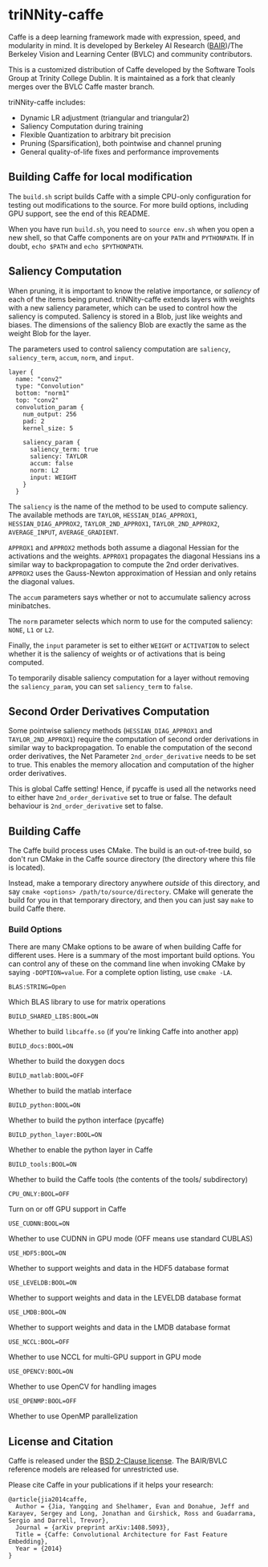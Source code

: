 # triNNity-caffe

Caffe is a deep learning framework made with expression, speed, and
modularity in mind. It is developed by Berkeley AI Research
([BAIR](http://bair.berkeley.edu))/The Berkeley Vision and Learning
Center (BVLC) and community contributors.

This is a customized distribution of Caffe developed by the Software
Tools Group at Trinity College Dublin. It is maintained as a fork that
cleanly merges over the BVLC Caffe master branch.

triNNity-caffe includes:

- Dynamic LR adjustment (triangular and triangular2)
- Saliency Computation during training
- Flexible Quantization to arbitrary bit precision
- Pruning (Sparsification), both pointwise and channel pruning
- General quality-of-life fixes and performance improvements

## Building Caffe for local modification

The `build.sh` script builds Caffe with a simple CPU-only configuration
for testing out modifications to the source. For more build options, 
including GPU support, see the end of this README.

When you have run `build.sh`, you need to `source env.sh` when you 
open a new shell, so that Caffe components are on your `PATH` and 
`PYTHONPATH`. If in doubt, `echo $PATH` and `echo $PYTHONPATH`.

## Saliency Computation

When pruning, it is important to know the relative importance, or
*saliency* of each of the items being pruned. triNNity-caffe extends
layers with weights with a new saliency parameter, which can be used to
control how the saliency is computed. Saliency is stored in a Blob,
just like weights and biases. The dimensions of the saliency Blob are
exactly the same as the weight Blob for the layer.

The parameters used to control saliency computation are `saliency`,
`saliency_term`, `accum`, `norm`, and `input`.

```
layer {
  name: "conv2"
  type: "Convolution"
  bottom: "norm1"
  top: "conv2"
  convolution_param {
    num_output: 256
    pad: 2
    kernel_size: 5

    saliency_param {
      saliency_term: true
      saliency: TAYLOR
      accum: false
      norm: L2
      input: WEIGHT
    }
  }
```

The `saliency` is the name of the method to be used to compute
saliency. The available methods are  `TAYLOR`,
`HESSIAN_DIAG_APPROX1`, `HESSIAN_DIAG_APPROX2`, `TAYLOR_2ND_APPROX1`,
`TAYLOR_2ND_APPROX2`, `AVERAGE_INPUT`, `AVERAGE_GRADIENT`.

`APPROX1` and `APPROX2` methods both assume a diagonal Hessian for the activations and the weights.  `APPROX1` propagates the diagonal Hessians ins a similar way to backpropagation to compute the 2nd order derivatives.  `APPROX2` uses the Gauss-Newton approximation of Hessian and only retains the diagonal values.

The `accum` parameters says whether or not to accumulate saliency
across minibatches.

The `norm` parameter selects which norm to use for the computed
saliency: `NONE`, `L1` or `L2`.

Finally, the `input` parameter is set to either `WEIGHT` or
`ACTIVATION` to select whether it is the saliency of weights or of
activations that is being computed.

To temporarily disable saliency computation for a layer without
removing the `saliency_param`, you can set `saliency_term` to `false`.

## Second Order Derivatives Computation

Some pointwise saliency methods (`HESSIAN_DIAG_APPROX1` and `TAYLOR_2ND_APPROX1`)
require the computation of second order derivations in similar way to
backpropagation.  To enable the computation of the second order derivatives,
the Net Parameter `2nd_order_derivative` needs to be set to true.  This enables
the memory allocation and computation of the higher order derivatives.

This is global Caffe setting! Hence, if pycaffe is used all the networks need
to either have `2nd_order_derivative` set to true or false.  The default
behaviour is `2nd_order_derivative` set to false.

## Building Caffe

The Caffe build process uses CMake. The build is an out-of-tree build,
so don't run CMake in the Caffe source directory (the directory where this
file is located).

Instead, make a temporary directory anywhere *outside* of this directory,
and say `cmake <options> /path/to/source/directory`. CMake will generate
the build for you in that temporary directory, and then you can just say
`make` to build Caffe there.

### Build Options

There are many CMake options to be aware of when building Caffe for different
uses. Here is a summary of the most important build options. You can control
any of these on the command line when invoking CMake by saying
`-DOPTION=value`. For a complete option listing, use `cmake -LA`.

`BLAS:STRING=Open`

Which BLAS library to use for matrix operations

`BUILD_SHARED_LIBS:BOOL=ON`

Whether to build `libcaffe.so` (if you're linking Caffe into another app)

`BUILD_docs:BOOL=ON`

Whether to build the doxygen docs

`BUILD_matlab:BOOL=OFF`

Whether to build the matlab interface

`BUILD_python:BOOL=ON`

Whether to build the python interface (pycaffe)

`BUILD_python_layer:BOOL=ON`

Whether to enable the python layer in Caffe

`BUILD_tools:BOOL=ON`

Whether to build the Caffe tools (the contents of the tools/ subdirectory)

`CPU_ONLY:BOOL=OFF`

Turn on or off GPU support in Caffe

`USE_CUDNN:BOOL=ON`

Whether to use CUDNN in GPU mode (OFF means use standard CUBLAS)

`USE_HDF5:BOOL=ON`

Whether to support weights and data in the HDF5 database format

`USE_LEVELDB:BOOL=ON`

Whether to support weights and data in the LEVELDB database format

`USE_LMDB:BOOL=ON`

Whether to support weights and data in the LMDB database format

`USE_NCCL:BOOL=OFF`

Whether to use NCCL for multi-GPU support in GPU mode

`USE_OPENCV:BOOL=ON`

Whether to use OpenCV for handling images

`USE_OPENMP:BOOL=OFF`

Whether to use OpenMP parallelization

## License and Citation

Caffe is released under the [BSD 2-Clause license](https://github.com/BVLC/caffe/blob/master/LICENSE).
The BAIR/BVLC reference models are released for unrestricted use.

Please cite Caffe in your publications if it helps your research:

    @article{jia2014caffe,
      Author = {Jia, Yangqing and Shelhamer, Evan and Donahue, Jeff and Karayev, Sergey and Long, Jonathan and Girshick, Ross and Guadarrama, Sergio and Darrell, Trevor},
      Journal = {arXiv preprint arXiv:1408.5093},
      Title = {Caffe: Convolutional Architecture for Fast Feature Embedding},
      Year = {2014}
    }
